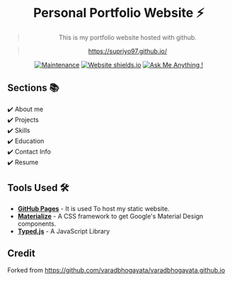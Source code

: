 <div align="center">
  
# Personal Portfolio Website ⚡️ 
> This is my portfolio website hosted with github.

> https://supriyo97.github.io/

<!-- ![GitHub stars](https://img.shields.io/github/stars/supriyo97/https://supriyo97.github.io/) 
![GitHub forks](https://img.shields.io/github/forks/supriyo97/https://supriyo97.github.io/) -->
[![Maintenance](https://img.shields.io/badge/maintained-yes-2ECC71.svg)](https://github.com/supriyo97/https://supriyo97.github.io//commits/master)
[![Website shields.io](https://img.shields.io/badge/website-up-F37626)](http://https://supriyo97.github.io//)
[![Ask Me Anything !](https://img.shields.io/badge/ask%20me-linkedin-007EC6.svg)](https://www.linkedin.com/in/supriyo97/)

</div>

## Sections 📚
✔️ About me\
✔️ Projects \
✔️ Skills \
✔️ Education\
✔️ Contact Info\
✔️ Resume
<!-- ✔️ Experience\ -->


## Tools Used 🛠️
* [<b>GitHub Pages</b>](https://create-react-app.dev/docs/deployment/#github-pages) - It is used To host my static website.
* [<b>Materialize</b>](https://materializecss.com/) - A CSS framework to get Google's Material Design components.
* [<b>Typed.js</b>](https://mattboldt.com/demos/typed-js/) - A JavaScript Library

## Credit
Forked from https://github.com/varadbhogayata/varadbhogayata.github.io
